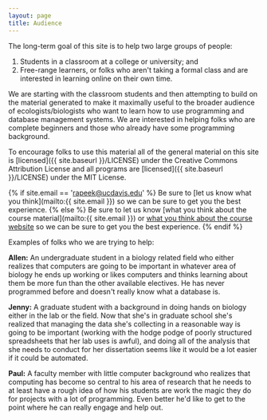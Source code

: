 ```yaml
---
layout: page
title: Audience
---
```


The long-term goal of this site is to help two large groups of people:

 1. Students in a classroom at a college or university; and
 2. Free-range learners, or folks who aren't taking a formal class and are interested in learning online on their own time.

We are starting with the classroom students and then attempting to build on the material generated to make it maximally useful to the broader audience of ecologists/biologists who want to learn how to use programming and database management systems. We are interested in helping folks who are complete beginners and those who already have some programming background.

To encourage folks to use this material all of the general material on this  site is [licensed]({{ site.baseurl }}/LICENSE) under the Creative Commons Attribution License and all programs are [licensed]({{ site.baseurl }}/LICENSE) under the MIT License.

{% if site.email == 'rapeek@ucdavis.edu' %}
Be sure to [let us know what you think](mailto:{{ site.email }}) so we can be sure to get you the best experience.
{% else %}
Be sure to let us know [what you think about the course material](mailto:{{ site.email }}) or [what you think about the course website](mailto:rapeek@ucdavis.edu) so we can be sure to get you the best experience.
{% endif %}

Examples of folks who we are trying to help:

**Allen:** An undergraduate student in a biology related field who
either realizes that computers are going to be important in whatever
area of biology he ends up working or likes computers and thinks
learning about them be more fun than the other available electives. He
has never programmed before and doesn't really know what a database is.

**Jenny:** A graduate student with a background in doing hands on
biology either in the lab or the field. Now that she's in graduate
school she's realized that managing the data she's collecting in a
reasonable way is going to be important (working with the hodge podge of
poorly structured spreadsheets that her lab uses is awful), and doing
all of the analysis that she needs to conduct for her dissertation seems
like it would be a lot easier if it could be automated.

**Paul:** A faculty member with little computer background who realizes
that computing has become so central to his area of research that he
needs to at least have a rough idea of how his students are work the
magic they do for projects with a lot of programming. Even better he'd
like to get to the point where he can really engage and help out.
